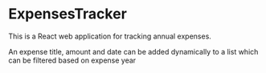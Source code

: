 # ExpensesTracker
This is a React web application for tracking annual expenses.

An expense title, amount and date can be added dynamically to a list which can be filtered based on expense year